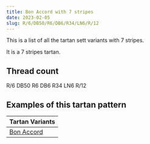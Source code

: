 ```yaml
---
title: Bon Accord with 7 stripes
date: 2023-02-05
slug: R/6/DB50/R6/DB6/R34/LN6/R/12
---
```

This is a list of all the tartan sett variants with 7 stripes.

It is a 7 stripes tartan.


## Thread count
R/6 DB50 R6 DB6 R34 LN6 R/12

## Examples of this tartan pattern

| Tartan Variants |
|---------------|
| [Bon Accord](/variants/r/6/db50/r6/db6/r34/ln6/r/12-db000030-lne0e0e0-rc00000)||
